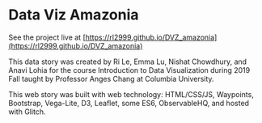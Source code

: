 Data Viz Amazonia
==================

See the project live at [https://rl2999.github.io/DVZ_amazonia](https://rl2999.github.io/DVZ_amazonia)

This data story was created by Ri Le, Emma Lu, Nishat Chowdhury, and Anavi Lohia for the course Introduction to Data Visualization during 2019 Fall taught by Professor Anges Chang at Columbia University.

This web story was built with web technology: HTML/CSS/JS, Waypoints, Bootstrap, Vega-Lite, D3, Leaflet, some ES6, ObservableHQ, and hosted with Glitch.
